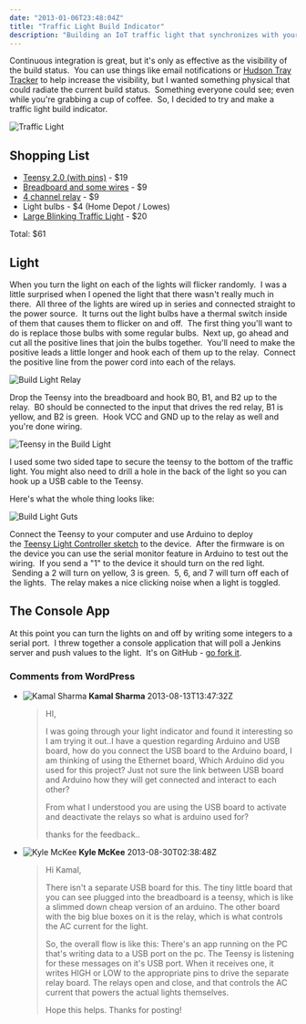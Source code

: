 ```yaml
---
date: "2013-01-06T23:48:04Z"
title: "Traffic Light Build Indicator"
description: "Building an IoT traffic light that synchronizes with your Jenkins CI builds."
---
```


Continuous integration is great, but it's only as effective as the visibility of the build status.  You can use things like email notifications or [Hudson Tray Tracker](http://code.google.com/p/hudson-tray-tracker/ "Hudson Tray Tracker") to help increase the visibility, but I wanted something physical that could radiate the current build status.  Something everyone could see; even while you're grabbing a cup of coffee.  So, I decided to try and make a traffic light build indicator.

![Traffic Light](06-1.jpg)

## Shopping List

* [Teensy 2.0 (with pins)](http://www.pjrc.com/store/teensy_pins.html "Teensy 2.0 (with pins)") - $19
* [Breadboard and some wires](http://www.amazon.com/microtivity-400-point-Experiment-Breadboard-Jumper/dp/B004RXKWDQ/ref=sr_1_5?ie=UTF8&qid=1357508413&sr=8-5&keywords=breadboard) - $9
* [4 channel relay](http://www.amazon.com/SainSmart-4-Channel-Relay-Module-Arduino/dp/B0057OC5O8/ref=sr_1_1?s=electronics&ie=UTF8&qid=1357508534&sr=1-1&keywords=relay+arduino) - $9
* Light bulbs - $4 (Home Depot / Lowes)
* [Large Blinking Traffic Light](http://www.amazon.com/gp/product/B003N3RJDW/ref=oh_details_o03_s00_i00) - $20

Total: $61

## Light

When you turn the light on each of the lights will flicker randomly.  I was a little surprised when I opened the light that there wasn't really much in there.  All three of the lights are wired up in series and connected straight to the power source.  It turns out the light bulbs have a thermal switch inside of them that causes them to flicker on and off.  The first thing you'll want to do is replace those bulbs with some regular bulbs.  Next up, go ahead and cut all the positive lines that join the bulbs together.  You'll need to make the positive leads a little longer and hook each of them up to the relay.  Connect the positive line from the power cord into each of the relays.

![Build Light Relay](06-2.jpg)

Drop the Teensy into the breadboard and hook B0, B1, and B2 up to the relay.  B0 should be connected to the input that drives the red relay, B1 is yellow, and B2 is green.  Hook VCC and GND up to the relay as well and you're done wiring.

![Teensy in the Build Light](06-3.jpg)

I used some two sided tape to secure the teensy to the bottom of the traffic light. You might also need to drill a hole in the back of the light so you can hook up a USB cable to the Teensy.

Here's what the whole thing looks like:

![Build Light Guts](06-4.jpg)

Connect the Teensy to your computer and use Arduino to deploy the [Teensy Light Controller sketch](https://github.com/kmckee/JenkinsTrafficLight/blob/master/TeensyLightControllerSketch/TeensyLightControllerSketch.ino "Teensy Light Controller Sketch") to the device.  After the firmware is on the device you can use the serial monitor feature in Arduino to test out the wiring.  If you send a "1" to the device it should turn on the red light.  Sending a 2 will turn on yellow, 3 is green.  5, 6, and 7 will turn off each of the lights.  The relay makes a nice clicking noise when a light is toggled.

## The Console App

At this point you can turn the lights on and off by writing some integers to a serial port.  I threw together a console application that will poll a Jenkins server and push values to the light.  It's on GitHub - [go fork it](https://github.com/kmckee/JenkinsTrafficLight).

### Comments from WordPress

* ![Kamal Sharma](https://www.gravatar.com/avatar/50af3c4a1490a02c0b0c96255a219d25?d=identicon) **Kamal Sharma** 2013-08-13T13:47:32Z
  > HI,
  > 
  > 
  > 
  > I was going through your light indicator and found it interesting so I am trying it out..I have a question regarding Arduino and USB board, how do you connect the USB board to the Arduino board, I am thinking of using the Ethernet board, Which Arduino did you used for this project?  Just not sure the link between USB board and Arduino how they will get connected and interact to each other?  
  > 
  > 
  > 
  > From what I understood you are using the USB board to activate and deactivate the relays so what is arduino used for?
  > 
  > thanks for the feedback..
* ![Kyle McKee](https://www.gravatar.com/avatar/38497df7e225fbd2b31929506cc4a339?d=identicon) **Kyle McKee** 2013-08-30T02:38:48Z
  > Hi Kamal,
  > 
  > 
  > 
  > There isn't a separate USB board for this.  The tiny little board that you can see plugged into the breadboard is a teensy, which is like a slimmed down cheap version of an arduino.  The other board with the big blue boxes on it is the relay, which is what controls the AC current for the light.  
  > 
  > 
  > 
  > So, the overall flow is like this:  There's an app running on the PC that's writing data to a USB port on the pc.  The Teensy is listening for these messages on it's USB port.  When it receives one, it writes HIGH or LOW to the appropriate pins to drive the separate relay board.  The relays open and close, and that controls the AC current that powers the actual lights themselves.
  > 
  > 
  > 
  > Hope this helps.  Thanks for posting!
